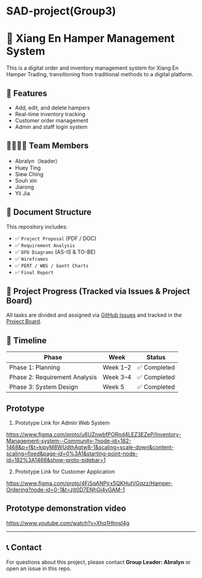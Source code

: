 # SAD-project(Group3)

# 🎁 Xiang En Hamper Management System

This is a digital order and inventory management system for Xiang En Hamper Trading, transitioning from traditional methods to a digital platform.

## 📌 Features
- Add, edit, and delete hampers
- Real-time inventory tracking
- Customer order management
- Admin and staff login system

## 👨‍👩‍👧‍👦 Team Members
- Abralyn（leader）
- Huey Ting 
- Siew Ching
- Souh xin
- Jiarong
- Yii Jia

## 📂 Document Structure

This repository includes:

- ✅ `Project Proposal` (PDF / DOC)
- ✅ `Requirement Analysis`
- ✅ `DFD Diagrams` (AS-IS & TO-BE)
- ✅ `Wireframes`
- ✅ `PERT / WBS / Gantt Charts`
- ✅ `Final Report`


## 🚧 Project Progress (Tracked via Issues & Project Board)

All tasks are divided and assigned via [GitHub Issues](https://github.com/abralyn-hoo/SAD-project/issues) and tracked in the [Project Board](https://github.com/users/abralyn-hoo/projects/2).

## 📅 Timeline

| Phase | Week | Status |
|-------|------|--------|
| Phase 1: Planning | Week 1–2 | ✅ Completed |
| Phase 2: Requirement Analysis | Week 3–4 | ✅ Completed |
| Phase 3: System Design | Week 5 | ✅ Completed |


## Prototype
1. Prototype Link for Admin Web System

https://www.figma.com/proto/u6UZnwbfPORnd4LEZ3EZeP/Inventory-Management-system--Community-?node-id=182-1468&p=f&t=kipyM8WUdthAgtw8-1&scaling=scale-down&content-scaling=fixed&page-id=0%3A1&starting-point-node-id=182%3A1468&show-proto-sidebar=1

2. Prototype Link for Customer Application

https://www.figma.com/proto/4FjSqANPjrx5QKHutVGqzz/Hamper-Ordering?node-id=0-1&t=zjt0D7ENhGi4vGAM-1

## Prototype demonstration video
https://www.youtube.com/watch?v=Xhq1HhnsI4g

---

## 📞 Contact
For questions about this project, please contact **Group Leader: Abralyn** or open an issue in this repo.
